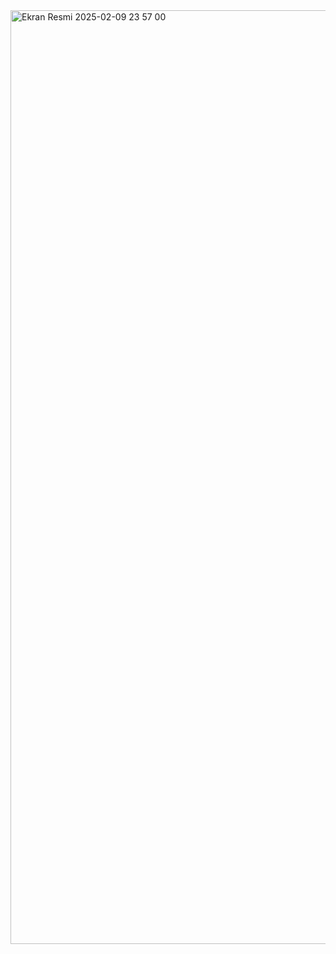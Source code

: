 <img width="1494" alt="Ekran Resmi 2025-02-09 23 57 00" src="https://github.com/user-attachments/assets/747e070d-5b48-4e8c-b150-9b5a56681cdb" />

